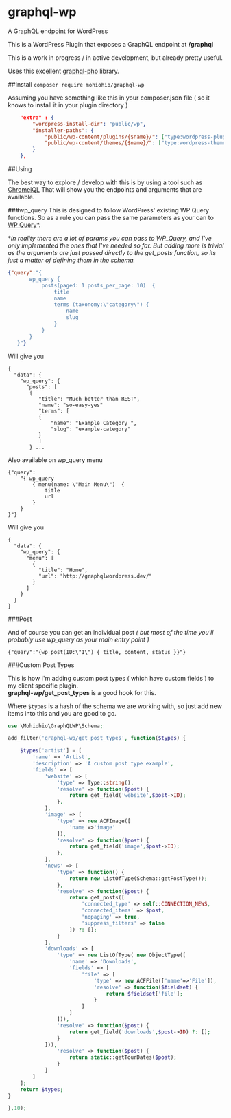 # graphql-wp
A GraphQL endpoint for WordPress

This is a WordPress Plugin that exposes a GraphQL endpoint at **/graphql**

This is a work in progress / in active development, but already pretty useful.

Uses this excellent [graphql-php](https://github.com/webonyx/graphql-php) library.

##Install
`composer require mohiohio/graphql-wp`

Assuming you have something like this in your composer.json file ( so it knows to install it in your plugin directory )
```json
    "extra" : {
        "wordpress-install-dir": "public/wp",
        "installer-paths": {
            "public/wp-content/plugins/{$name}/": ["type:wordpress-plugin"],
            "public/wp-content/themes/{$name}/": ["type:wordpress-theme"]
        }
    },
```


##Using

The best way to explore / develop with this is by using a tool such as [ChromeiQL](https://chrome.google.com/webstore/detail/chromeiql/fkkiamalmpiidkljmicmjfbieiclmeij) That will show you the endpoints and arguments that are available.

###wp_query
This is designed to follow WordPress' existing WP Query functions.  So as a rule you can pass the same parameters as your can to [WP Query](https://codex.wordpress.org/Class_Reference/WP_Query)*.

**In reality there are a lot of params you can pass to WP_Query, and I've only implemented the ones that I've needed so far. But adding more is trivial as the arguments are just passed directly to the get_posts function, so its just a matter of defining them in the schema.* 

 ```json
 {"query":"{ 
    	wp_query { 
    		posts(paged: 1 posts_per_page: 10)  { 
    			title 
    			name 
    			terms (taxonomy:\"category\") { 
    				name 
    				slug 
    			}
    		}
    	}
    }"}
```

Will give you

    {
      "data": {
        "wp_query": {
          "posts": [
           {
              "title": "Much better than REST",
              "name": "so-easy-yes"
              "terms": [
              {
	              "name": "Example Category ",
	              "slug": "example-category"
	          }
              ]
           } ...

Also available on wp_query menu 

    {"query":
	    "{ wp_query 
		    { menu(name: \"Main Menu\")  { 
			    title 
			    url
			}
		}
	}"}

Will give you

    {
      "data": {
        "wp_query": {
          "menu": [
            {
              "title": "Home",
              "url": "http://graphqlwordpress.dev/"
            }
          ]
        }
      }
    }

###Post

And of course you can get an individual post *( but most of the time you'll probably use wp_query as your main entry point )*

`{"query":"{wp_post(ID:\"1\") { title, content, status }}"}`

###Custom Post Types

This is how I'm adding custom post types ( which have custom fields ) to my client specific plugin.  
 **graphql-wp/get_post_types** is a good hook for this.

Where `$types` is a hash of the schema we are working with, so just add new items into this and you are good to go.

```php
use \Mohiohio\GraphQLWP\Schema;

add_filter('graphql-wp/get_post_types', function($types) {

    $types['artist'] = [
        'name' => 'Artist',
        'description' => 'A custom post type example',
        'fields' => [
            'website' => [
                'type' => Type::string(),
                'resolve' => function($post) {
                    return get_field('website',$post->ID);
                },
            ],
            'image' => [
                'type' => new ACFImage([
                    'name'=>'image'
                ]),
                'resolve' => function($post) {
                    return get_field('image',$post->ID);
                },
            ],
            'news' => [
                'type' => function() {
                    return new ListOfType(Schema::getPostType());
                },
                'resolve' => function($post) {
                    return get_posts([
                        'connected_type' => self::CONNECTION_NEWS,
                        'connected_items' => $post,
                        'nopaging' => true,
                        'suppress_filters' => false
                    ]) ?: [];
                }
            ],
            'downloads' => [
                'type' => new ListOfType( new ObjectType([
                    'name' => 'Downloads',
                    'fields' => [
                        'file' => [
                            'type' => new ACFFile(['name'=>'File']),
                            'resolve' => function($fieldset) {
                                return $fieldset['file'];
                            }
                        ]
                    ]
                ])),
                'resolve' => function($post) {
                    return get_field('downloads',$post->ID) ?: [];
                }
            ])),
                'resolve' => function($post) {
                    return static::getTourDates($post);
                }
            ]
        ]
    ];
    return $types;
}

},10);
```
